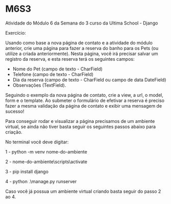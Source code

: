 # M6S3
</span>

Atividade do Módulo 6 da Semana do 3 curso da Ultima School - Django 


Exercício:


Usando como base a nova página de contato e a atividade do módulo anterior, crie uma página para fazer a reserva do banho para os Pets (ou utilize a criada anteriormente). Nesta página, você irá precisar salvar um registro da reserva, e esta reserva terá os seguintes campos:

- Nome do Pet (campo de texto - CharField)
- Telefone (campo de texto - CharField)
- Dia da reserva (campo de texto - CharField ou campo de data DateField)
- Observações (TextField).

Seguindo o exemplo da nova página de contato, crie a view, a url, o model, form e o template. Ao submeter o formulário de efetivar a reserva é preciso fazer a mesma validação da página de contato e exibir uma mensagem de sucesso!

Para conseguir rodar e visualizar a página precisamos de um ambiente virtual, se ainda não tiver basta seguir os seguintes passos abaixo para criação.

No terminal você deve digitar:

1 - python -m venv nome-do-ambiente

2 - nome-do-ambiente\scripts\activate

3 - pip install django

4 - python .\manage.py runserver

Caso você já possua um ambiente virtual criando basta seguir do passo 2 ao 4.
